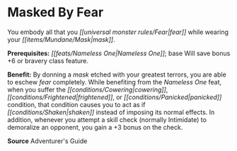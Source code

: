 ﻿---
cssclass: [feats]

---
# Masked By Fear

You embody all that you _[[universal monster rules/Fear|fear]]_ while wearing your _[[items/Mundane/Mask|mask]]_.

**Prerequisites:** _[[feats/Nameless One|Nameless One]]_; base Will save bonus +6 or bravery class feature.

**Benefit:** By donning a _mask_ etched with your greatest terrors, you are able to eschew _fear_ completely. While benefiting from the _Nameless One_ feat, when you suffer the _[[conditions/Cowering|cowering]]_, _[[conditions/Frightened|frightened]]_, or _[[conditions/Panicked|panicked]]_ condition, that condition causes you to act as if _[[conditions/Shaken|shaken]]_ instead of imposing its normal effects. In addition, whenever you attempt a skill check (normally Intimidate) to demoralize an opponent, you gain a +3 bonus on the check.

**Source** Adventurer's Guide